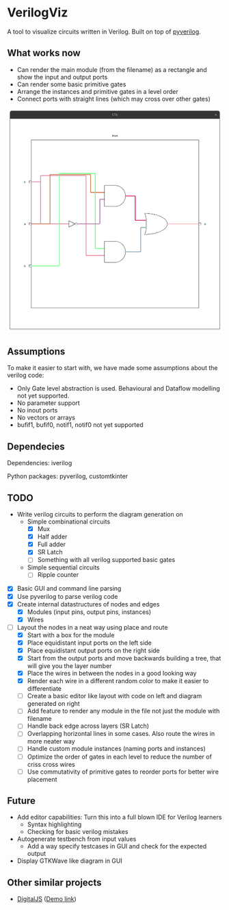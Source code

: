 # VerilogViz

A tool to visualize circuits written in Verilog. Built on top of [pyverilog](https://github.com/PyHDI/Pyverilog).

## What works now
- Can render the main module (from the filename) as a rectangle and show the input and output ports
- Can render some basic primitive gates
- Arrange the instances and primitive gates in a level order
- Connect ports with straight lines (which may cross over other gates)

![Gates](tests/mux.png)

## Assumptions
To make it easier to start with, we have made some assumptions about the verilog code:
- Only Gate level abstraction is used. Behavioural and Dataflow modelling not yet supported.
- No parameter support
- No inout ports
- No vectors or arrays
- bufif1, bufif0, notif1, notif0 not yet supported

## Dependecies
Dependencies: iverilog

Python packages: pyverilog, customtkinter

## TODO
- Write verilog circuits to perform the diagram generation on
  - Simple combinational circuits
      - [X] Mux
      - [X] Half adder
      - [X] Full adder
      - [X] SR Latch
      - [ ] Something with all verilog supported basic gates
  - Simple sequential circuits
      - [ ] Ripple counter
- [X] Basic GUI and command line parsing
- [X] Use pyverilog to parse verilog code
- [X] Create internal datastructures of nodes and edges
  - [X] Modules (input pins, output pins, instances)
  - [X] Wires
- [ ] Layout the nodes in a neat way using place and route
  - [X] Start with a box for the module
  - [X] Place equidistant input ports on the left side
  - [X] Place equidistant output ports on the right side
  - [X] Start from the output ports and move backwards building a tree, that will give you the layer number
  - [X] Place the wires in between the nodes in a good looking way
  - [X] Render each wire in a different random color to make it easier to differentiate
  - [ ] Create a basic editor like layout with code on left and diagram generated on right
  - [ ] Add feature to render any module in the file not just the module with filename
  - [ ] Handle back edge across layers (SR Latch)
  - [ ] Overlapping horizontal lines in some cases. Also route the wires in more neater way
  - [ ] Handle custom module instances (naming ports and instances)
  - [ ] Optimize the order of gates in each level to reduce the number of criss cross wires
  - [ ] Use commutativity of primitive gates to reorder ports for better wire placement

## Future
- Add editor capabilities: Turn this into a full blown IDE for Verilog learners
    - Syntax highlighting
    - Checking for basic verilog mistakes
- Autogenerate testbench from input values
    - Add a way specify testcases in GUI and check for the expected output
- Display GTKWave like diagram in GUI

## Other similar projects
- [DigitalJS](https://github.com/tilk/digitaljs_online) ([Demo link](http://digitaljs.tilk.eu/))
